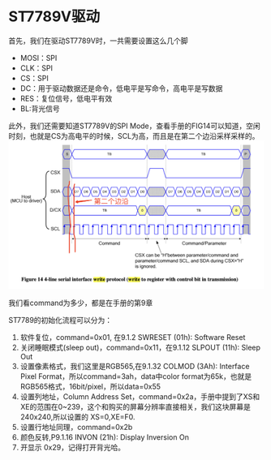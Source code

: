# ST7789V驱动
首先，我们在驱动ST7789V时，一共需要设置这么几个脚
* MOSI：SPI
* CLK：SPI
* CS：SPI
* DC：用于驱动数据还是命令，低电平是写命令，高电平是写数据
* RES：复位信号，低电平有效
* BL:背光信号

此外，我们还需要知道ST7789V的SPI Mode，查看手册的FIG14可以知道，空闲时刻，也就是CS为高电平的时候，SCL为高，而且是在第二个边沿采样采样的。
![](./src/st7789v_spi_mode.png)

我们看command为多少，都是在手册的第9章

ST7789的初始化流程可以分为：
1. 软件复位，command=0x01, 在9.1.2 SWRESET (01h): Software Reset
2. 关闭睡眠模式(sleep out)，command=0x11，在9.1.12 SLPOUT (11h): Sleep Out
3. 设置像素格式，我们这里是RGB565,在9.1.32 COLMOD (3Ah): Interface Pixel Format，所以command=3ah，data中color format为65k，也就是RGB565格式，16bit/pixel，所以data=0x55
4. 设置列地址，Column Address Set，command=0x2a，手册中提到了XS和XE的范围在0~239，这个和购买的屏幕分辨率直接相关，我们这块屏幕是240x240,所以设置的 XS=0,XE=F0.
5. 设置行地址同理，command=0x2b
6. 颜色反转,P9.1.16 INVON (21h): Display Inversion On
7. 开显示 0x29，记得打开背光哈。
